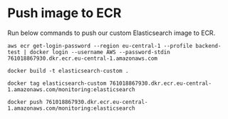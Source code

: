 # Push image to ECR
Run below commands to push our custom Elasticsearch image to ECR.
```
aws ecr get-login-password --region eu-central-1 --profile backend-test | docker login --username AWS --password-stdin 761018867930.dkr.ecr.eu-central-1.amazonaws.com
```

```
docker build -t elasticsearch-custom .
```

```
docker tag elasticsearch-custom 761018867930.dkr.ecr.eu-central-1.amazonaws.com/monitoring:elasticsearch
```

```
docker push 761018867930.dkr.ecr.eu-central-1.amazonaws.com/monitoring:elasticsearch
```